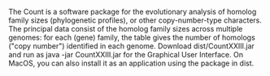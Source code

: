 The Count is a software package for the evolutionary analysis of homolog family sizes (phylogenetic profiles), or other copy-number-type characters. The principal data consist of the homolog family sizes across multiple genomes: for each (gene) family, the table gives the number of homologs ("copy number") identified in each genome.
Download dist/CountXXIII.jar and run as java -jar CountXXIII.jar for the Graphical User Interface. On MacOS, you can also install it as an application using the package in dist. 
